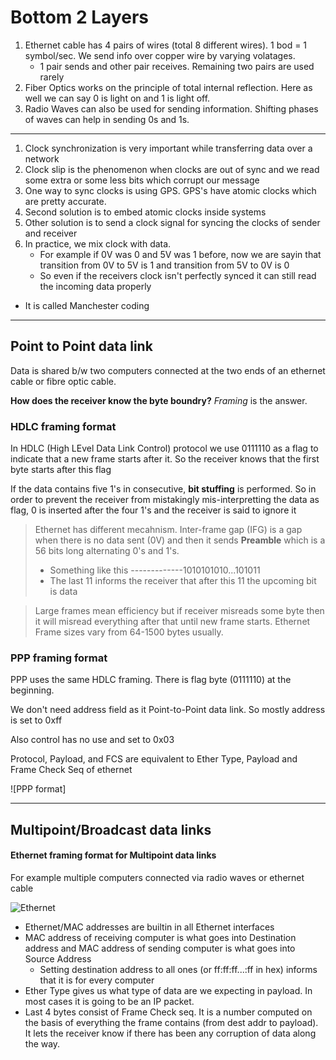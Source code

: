 # Bottom 2 Layers

1. Ethernet cable has 4 pairs of wires (total 8 different wires). 1 bod = 1 symbol/sec. We send info over copper wire by varying volatages.
   - 1 pair sends and other pair receives. Remaining two pairs are used rarely
2. Fiber Optics works on the principle of total internal reflection. Here as well we can say 0 is light on and 1 is light off.
3. Radio Waves can also be used for sending information. Shifting phases of waves can help in sending 0s and 1s.

---

1. Clock synchronization is very important while transferring data over a network
2. Clock slip is the phenomenon when clocks are out of sync and we read some extra or some less bits which corrupt our message
3. One way to sync clocks is using GPS. GPS's have atomic clocks which are pretty accurate.
4. Second solution is to embed atomic clocks inside systems
5. Other solution is to send a clock signal for syncing the clocks of sender and receiver
6. In practice, we mix clock with data.
    - For example if 0V was 0 and 5V was 1 before, now we are sayin that transition from 0V to 5V is 1 and transition from 5V to 0V is 0
    - So even if the receivers clock isn't perfectly synced it can still read the incoming data properly
   
 - It is called Manchester coding
  
---

## Point to Point data link

Data is shared b/w two computers connected at the two ends of an ethernet cable or fibre optic cable.

**How does the receiver know the byte boundry?**
    *Framing* is the answer.

### HDLC framing format

In HDLC (High LEvel Data Link Control) protocol we use 0111110 as a flag to indicate that a new frame starts after it. So the receiver knows that the first byte starts after this flag

If the data contains five 1's in consecutive, **bit stuffing** is performed. So in order to prevent the receiver from mistakingly mis-interpretting the data as flag, 0 is inserted after the four 1's and the receiver is said to ignore it

> Ethernet has different mecahnism. Inter-frame gap (IFG) is a gap when there is no data sent (0V) and then it sends **Preamble** which is a 56 bits long alternating 0's and 1's.
>    - Something like this -------------1010101010...101011
>    - The last 11 informs the receiver that after this 11 the upcoming bit is data

> Large frames mean efficiency but if receiver misreads some byte then it will misread everything after that until new frame starts. Ethernet Frame sizes vary from 64-1500 bytes usually.

### PPP framing format

PPP uses the same HDLC framing. There is flag byte (0111110) at the beginning.

We don't need address field as it Point-to-Point data link. So mostly address is set to 0xff

Also control has no use and set to 0x03

Protocol, Payload, and FCS  are equivalent to Ether Type, Payload and Frame Check Seq of ethernet

![PPP format]


---

## Multipoint/Broadcast data links

#### Ethernet framing format for Multipoint data links

For example multiple computers connected via radio waves or ethernet cable

![Ethernet]()

- Ethernet/MAC addresses are builtin in all Ethernet interfaces
- MAC address of receiving computer is what goes into Destination address and MAC address of sending computer is what goes into Source Address
  - Setting destination address to all ones (or ff:ff:ff...:ff in hex) informs that it is for every computer
- Ether Type gives us what type of data are we expecting in payload. In most cases it is going to be an IP packet.
- Last 4 bytes consist of Frame Check seq. It is a number computed on the basis of everything the frame contains (from dest addr to payload). It lets the receiver know if there has been any corruption of data along the way.


